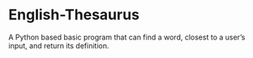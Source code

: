 # English-Thesaurus
A Python based basic program that can find a word,  closest to a user’s input, and return its definition. 
